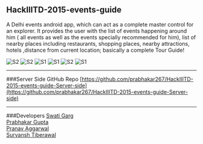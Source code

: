 ## HackIIITD-2015-events-guide

A Delhi events android app, which can act as a complete master control for an explorer. It provides the user with the list of events happening around him ( all events as well as the events specially recommended for him), list of nearby places including restaurants, shopping places, nearby attractions, hotels ,distance from current location; basically a complete Tour Guide! 


![S2](/../master/app/src/main/res/drawable/s2.png "")
![S2](/../master/app/src/main/res/drawable/s4.png "")
![S1](/../master/app/src/main/res/drawable/s1.png "" )
![S1](/../master/app/src/main/res/drawable/s5.png "" )
![S2](/../master/app/src/main/res/drawable/s6.png "")
![S1](/../master/app/src/main/res/drawable/s7.png "" )

----
###Server Side GitHub Repo
[https://github.com/prabhakar267/HackIIITD-2015-events-guide-Server-side](https://github.com/prabhakar267/HackIIITD-2015-events-guide-Server-side)

----
###Developers
[Swati Garg](https://gituhub.com/Swati4star)<br>
[Prabhakar Gupta](https://github.com/prabhakar267)<br>
[Pranav Aggarwal](https://github.com/pranavagg)<br>
[Suryansh Tiberawal](https://github.com/suryansh-tibarewal)
